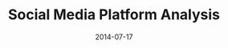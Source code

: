 ---
layout: default
modal-id: 2
title: Social Media Platform Analysis
date: 2014-07-17
img: social_media.png
alt: image-alt
project-date: April 2014
category: Data Science/Data Analysis
full_content: |

    <div style="text-align: center;">
        <!-- Python -->
        <img src="img/python-logo-only.png" width="7%" alt="Hugging Face">
        <!-- PLUS SIGN -->
        <img src="https://user-images.githubusercontent.com/1393562/190876627-da2d09cb-5ca0-4480-8eb8-830bdc0ddf64.svg" width="7%" alt="Plus Sign">
        <!-- Jupyter Notebook -->
        <img src="img/Jupyter_logo.png" width="7%" alt="Jypter">
        <!-- PLUS SIGN -->
        <img src="https://user-images.githubusercontent.com/1393562/190876627-da2d09cb-5ca0-4480-8eb8-830bdc0ddf64.svg" width="7%" alt="Plus Sign">
        <!-- Github -->
        <img src="img/GitHub_Invertocat_Logo.png" width="7%" alt="Github">
    </div>

    <div style="text-align: left;">
        <h6 class="section-title">Summary:</h6>
        <p>
            This project analyzed social media influencers on platforms like Instagram, YouTube, and TikTok to understand engagement patterns and identify key factors contributing to influencer success. Using data from Kaggle, I focused on analyzing influencer categories, engagement metrics, and subscriber growth.
        </p>

        <h6 class="section-title">Scope:</h6>
        <ul>
            <li>Exploratory Data Analysis</li>
            <li>Data Wrangling</li>
            <li>Statistical Analysis</li>
        </ul>

        <h6 class="section-title">Technology Used:</h6>
        <ul>
            <li>Python, GitHub, Jupyter Notebook, Statistics</li>
        </ul>

        <h6 class="section-title">Statistical Techniques:</h6>
        <p>
            I cleaned and normalized the dataset by removing duplicates and converting values with abbreviations (e.g., 'M', 'K') into numeric formats. Applied Box-Cox Transformation to normalize skewed data distributions (*shown in figure 1*), improving the accuracy of correlation analysis and predictive modeling.
        </p>

    <div style="text-align: center;">
        <img src="img/Projects/box_cox_transformation.png" alt="box-cox-transformation" style="max-width: 100%; height: auto;">
    </div>

    <div style="text-align: left;">
    <em>Figure 1: Box-Cox Transformation was implemented to handle the skewed data distribution.</em>

    <div style="text-align: center;">
        <img src="img/Projects/Top Genres.png" alt="top_genres" style="max-width: 100%; height: auto;">
    </div>
    <div style="text-align: left;">
    <em>Figure 2: Distribution plot of the tops influencer cateogories.</em>

    <h6 class="section-title">Finding and Achievements:</h6>
    <ul>
        <li>The Music and Music & Dance categories were the most popular (*shown in figure 2*), with Instagram and YouTube influencers in these categories having the highest total follower counts.</li>

        <li>There was a strong correlation between Authentic Engagement and Average Engagement on Instagram, indicating that influencers with high-quality interactions receive higher overall engagement.</li>

        <li>Instagram was the top platform by total followers, followed by YouTube and TikTok.</li>
    </ul>
---